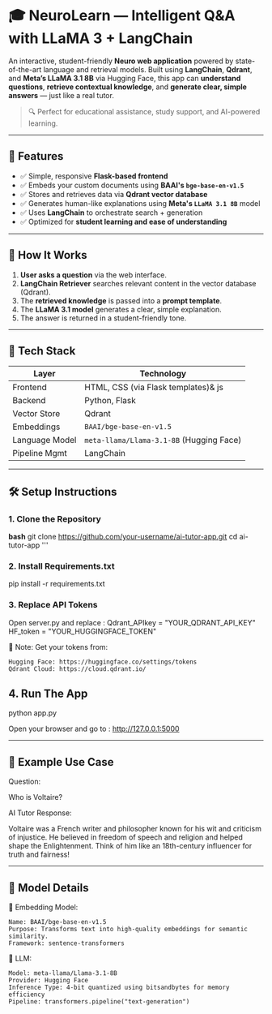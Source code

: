 # 🎓 NeuroLearn — Intelligent Q&A with LLaMA 3 + LangChain

An interactive, student-friendly **Neuro web application** powered by state-of-the-art language and retrieval models. Built using **LangChain**, **Qdrant**, and **Meta’s LLaMA 3.1 8B** via Hugging Face, this app can **understand questions**, **retrieve contextual knowledge**, and **generate clear, simple answers** — just like a real tutor.

> 🔍 Perfect for educational assistance, study support, and AI-powered learning.

---

## 🚀 Features

- ✅ Simple, responsive **Flask-based frontend**
- ✅ Embeds your custom documents using **BAAI's `bge-base-en-v1.5`**
- ✅ Stores and retrieves data via **Qdrant vector database**
- ✅ Generates human-like explanations using **Meta's `LLaMA 3.1 8B`** model
- ✅ Uses **LangChain** to orchestrate search + generation
- ✅ Optimized for **student learning and ease of understanding**

---

## 🧠 How It Works

1. **User asks a question** via the web interface.
2. **LangChain Retriever** searches relevant content in the vector database (Qdrant).
3. The **retrieved knowledge** is passed into a **prompt template**.
4. The **LLaMA 3.1 model** generates a clear, simple explanation.
5. The answer is returned in a student-friendly tone.

---

## 🧰 Tech Stack

| Layer         | Technology                           |
|---------------|---------------------------------------|
| Frontend      | HTML, CSS (via Flask templates)& js       |
| Backend       | Python, Flask                         |
| Vector Store  | Qdrant                                |
| Embeddings    | `BAAI/bge-base-en-v1.5`               |
| Language Model| `meta-llama/Llama-3.1-8B` (Hugging Face) |
| Pipeline Mgmt | LangChain                             |

---

## 🛠️ Setup Instructions

### 1. Clone the Repository

  **bash**
  git clone https://github.com/your-username/ai-tutor-app.git
  cd ai-tutor-app '''
  

### 2. Install Requirements.txt
  pip install -r requirements.txt


### 3. Replace API Tokens
  Open server.py and replace :
  Qdrant_APIkey = "YOUR_QDRANT_API_KEY"
  HF_token = "YOUR_HUGGINGFACE_TOKEN"

  🔐 Note: Get your tokens from:

  
    Hugging Face: https://huggingface.co/settings/tokens
    Qdrant Cloud: https://cloud.qdrant.io/


## 4. Run The App
  python app.py
  
  Open your browser and go to :
  http://127.0.0.1:5000


---


## 📌 Example Use Case
  Question:
  
   Who is Voltaire?
  
  AI Tutor Response:
  
   Voltaire was a French writer and philosopher known for his wit and criticism of injustice. He believed in freedom of speech and religion and helped shape the Enlightenment. Think of him 
   like an 18th-century influencer for truth and fairness!


---


## 🧪 Model Details

  🔹 Embedding Model:
  
    Name: BAAI/bge-base-en-v1.5
    Purpose: Transforms text into high-quality embeddings for semantic similarity.
    Framework: sentence-transformers

🔹 LLM:

    Model: meta-llama/Llama-3.1-8B
    Provider: Hugging Face
    Inference Type: 4-bit quantized using bitsandbytes for memory efficiency
    Pipeline: transformers.pipeline("text-generation")




